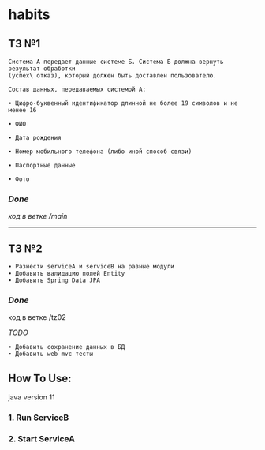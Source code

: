 # habits

## ТЗ №1

```Написать на java REST-сервис для взаимодействия двух систем (А и Б).
Система А передает данные системе Б. Система Б должна вернуть результат обработки 
(успех\ отказ), который должен быть доставлен пользователю.

Состав данных, передаваемых системой А:

∙ Цифро-буквенный идентификатор длинной не более 19 символов и не менее 16

∙ ФИО

∙ Дата рождения

∙ Номер мобильного телефона (либо иной способ связи)

∙ Паспортные данные

∙ Фото
```
### *Done*
*код в ветке /main* 

---

## ТЗ №2

```
∙ Разнести serviceA и serviceB на разные модули
∙ Добавить валидацию полей Entity
∙ Добавить Spring Data JPA
```
### *Done* 
код в ветке /tz02

*TODO*
```
∙ Добавить сохранение данных в БД
∙ Добавить web mvc тесты
```
## How To Use:

java version 11

### 1. Run ServiceB
### 2. Start ServiceA
